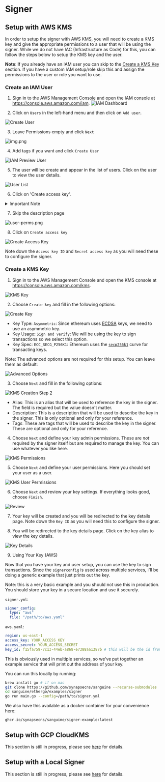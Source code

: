 # Signer

## Setup with AWS KMS

In order to setup the signer with AWS KMS, you will need to create a KMS key and give the appropriate permissions to a user that will be using the signer. While we do not have IAC (Infrastructure as Code) for this, you can follow the steps below to setup the KMS key and the user.

**Note**: If you already have an IAM user you can skip to the [Create a KMS Key](#create-a-kms-key) section. If you have a custom IAM setup/role skip this and assign the permissions to the user or role you want to use.

### Create an IAM User

1. Sign in to the AWS Management Console and open the IAM console at https://console.aws.amazon.com/iam.
![IAM Dashboard](img/iam-dash.png)

2. Click on `Users` in the left-hand menu and then click on `Add user`.

![Create User](img/kms-user.png)

3. Leave Permissions empty and click `Next`

![img.png](img/perms.png)

4. Add tags if you want and click `Create User`

![IAM Preview User](img/iam-preview-user.png)

5. The user will be create and appear in the list of users. Click on the user to view the user details.

![User List](img/user-list.png)

6. Click on 'Create access key'.

<details>
  <summary>Important Note</summary>
<p>
In the example above, we use access keys & secrets to authenticate the user. This is not recommended for production use. There are a lot of ways to authenticate users in AWS and the "Best Practices & alternatives" page below will tell you the best way to authenticate. Since we're only covering access key & secret, we'll ignore these other methods. The AWS documentation is very good and you can find more information on the best practices & alternatives [here](https://docs.aws.amazon.com/IAM/latest/UserGuide/best-practices.html).
</p>
</details>


7. Skip the description page

![user-perms.png](img/user-perms.png)

8. Click on `Create access key`

![Create Access Key](img/create-acces-key.png)

Note down the `Access key ID` and `Secret access key` as you will need these to configure the signer.

### Create a KMS Key
1. Sign in to the AWS Management Console and open the KMS console at https://console.aws.amazon.com/kms.

![KMS Key](img/kms-1.png)

2. Choose `Create key` and fill in the following options:

![Create Key](img/kms-2.png)

- Key Type: `Asymmetric`: Since ethereum uses [ECDSA](https://en.wikipedia.org/wiki/Elliptic_Curve_Digital_Signature_Algorithm) keys, we need to use an asymmetric key.
- Key Usage: `Sign and verify`: We will be using the key to sign transactions so we select this option.
- Key Spec: `ECC_SECG_P256K1`: Ethereum uses the [`secp256k1`](https://en.bitcoin.it/wiki/Secp256k1) curve for transacting keys.

Note: The advanced options are not required for this setup. You can leave them as default:

![Advanced Options](img/kms-advanced.png)

3. Choose `Next` and fill in the following options:

![KMS Creation Step 2](img/kms-labels.png)

- Alias: This is an alias that will be used to reference the key in the signer. The field is required but the value doesn't matter.
- Description: This is a description that will be used to describe the key in the signer. This is only optional and only for your reference.
- Tags: These are tags that will be used to describe the key in the signer. These are optional and only for your reference.

4. Choose `Next` and define your key admin permissions. These are *not* required by the signer itself but are required to manage the key. You can use whatever you like here.

![KMS Permissions](img/kms-permissons.png)

5. Choose `Next` and define your user permissions. Here you should set your user as a user.

![KMS User Permissions](img/kms-user-permissions.png)

6. Choose `Next` and review your key settings. If everything looks good, choose `Finish`.

![Review](img/review.png)

7. Your key will be created and you will be redirected to the key details page. Note down the `Key ID` as you will need this to configure the signer.

8. You will be redirected to the key details page. Click on the key alias to view the key details.

![Key Details](img/key-details.png)

9. Using Your Key (AWS)

Now that you have your key and user setup, you can use the key to sign transactions. Since the `signerconfig` is used across multiple services, I'll be doing a generic example that just prints out the key.

Note: this is a very basic example and you should not use this in production. You should store your key in a secure location and use it securely.


`signer.yml`:
```yaml
signer_config:
  type: "aws"
  file: "/path/to/aws.yaml"
```

`aws.yaml`:
```yaml
region: us-east-1
access_key: YOUR_ACCESS_KEY
access_secret: YOUR_ACCESS_SECRET
key_id: f15fa759-7c13-44eb-a868-e7388aa1387b # this will be the id from above.
```

This is obviously used in multiple services, so we've put together an example service that will print out the address of your key.

You can run this locally by running:

```bash
brew install go # if on mac
git clone https://github.com/synapsecns/sanguine --recurse-submodules
cd sanguine/ethergo/examples/signer
go run main.go --config=/path/to/signer.yml
```

We also have this available as a docker container for your convenience here:

`ghcr.io/synapsecns/sanguine/signer-example:latest`

## Setup with GCP CloudKMS

This section is still in progress, please see [here](https://pkg.go.dev/github.com/synapsecns/sanguine/ethergo@v0.9.0/signer/signer#section-readme) for details.

## Setup with a Local Signer

This section is still in progress, please see [here](https://pkg.go.dev/github.com/synapsecns/sanguine/ethergo@v0.9.0/signer/signer#section-readme) for details.
